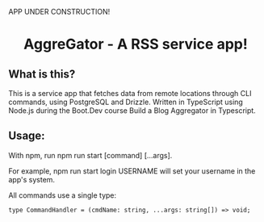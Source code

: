 APP UNDER CONSTRUCTION!

<div align="center">

# AggreGator - A RSS service app!
</div>

## What is this?

This is a service app that fetches data from remote locations through CLI commands, using PostgreSQL and Drizzle. Written in TypeScript using Node.js during the Boot.Dev course Build a Blog Aggregator in Typescript.

## Usage:

With npm, run npm run start [command] [...args].

For example, npm run start login USERNAME will set your username in the app's system.

All commands use a single type:

```
type CommandHandler = (cmdName: string, ...args: string[]) => void;
```